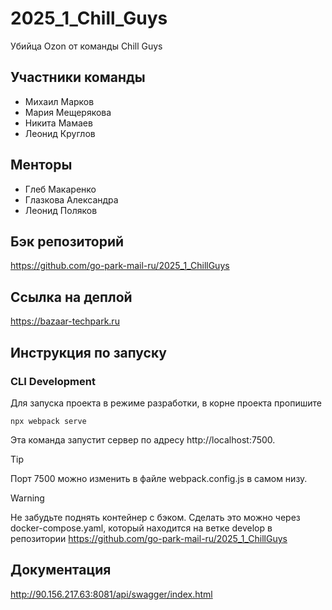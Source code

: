 # 2025_1_Chill_Guys
Убийца Ozon от команды Chill Guys

## Участники команды
- Михаил Марков
- Мария Мещерякова
- Никита Мамаев
- Леонид Круглов

## Менторы
- Глеб Макаренко
- Глазкова Александра
- Леонид Поляков

## Бэк репозиторий
https://github.com/go-park-mail-ru/2025_1_ChillGuys

## Ссылка на деплой

https://bazaar-techpark.ru

## Инструкция по запуску

### CLI Development

Для запуска проекта в режиме разработки, в корне проекта пропишите
```shell
npx webpack serve
```
Эта команда запустит сервер по адресу http://localhost:7500.

> [!TIP]
> Порт 7500 можно изменить в файле webpack.config.js в самом низу.

> [!WARNING]  
> Не забудьте поднять контейнер с бэком. Сделать это можно через docker-compose.yaml, который находится на ветке develop в репозитории https://github.com/go-park-mail-ru/2025_1_ChillGuys 

## Документация

http://90.156.217.63:8081/api/swagger/index.html
